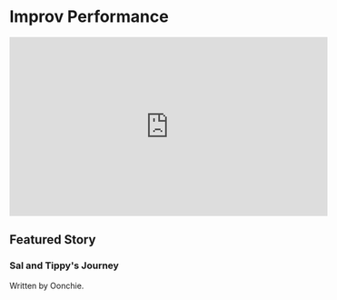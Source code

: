 # Improv Performance 

<iframe width="560" height="315" src="https://www.youtube.com/embed/uiHb6EEAYIo" title="YouTube video player" frameborder="0" allow="accelerometer; autoplay; clipboard-write; encrypted-media; gyroscope; picture-in-picture" allowfullscreen></iframe>

## Featured Story

### Sal and Tippy's Journey

Written by Oonchie.

